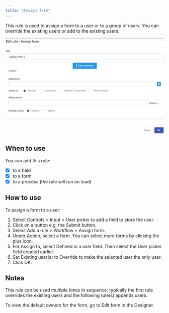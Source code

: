 ```yaml
---
title: "Assign form"
---
```


This rule is used to assign a form to a user or to a group of users.  You can override the existing users or add to the existing users.

![Assign rule dialog box](/images/Assign.png)

## When to use 
You can add this rule:
- [x] to a field
- [x] to a form
- [x] to a process (the rule will run on load)

## How to use
To assign a form to a user:
1. Select Controls > Input > User picker to add a field to store the user.
2. Click on a button e.g. the Submit button.
3. Select Add a rule > Workflow > Assign form.
4. Under Action, select a form.  You can select more forms by clicking the plus icon.
5. For Assign to, select Defined in a user field. Then select the User picker field created earlier.
6. Set Existing user(s) to Override to make the selected user the only user.  
7. Click OK.

## Notes
This rule can be used multiple times in sequence: typically the first rule overrides the existing users and the following rule(s) appends users.

To view the default owners for the form, go to Edit form in the Designer.














